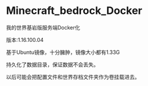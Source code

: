 # Minecraft_bedrock_Docker
 我的世界基岩版服务端Docker化

版本:1.16.100.04

基于Ubuntu镜像，十分臃肿，镜像大小都有1.33G

持久化了数据目录，保证数据不会丢失。

以后可能会把配置文件和世界存档文件夹作为卷挂载进去。



